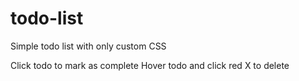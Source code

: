 # todo-list

Simple todo list with only custom CSS

Click todo to mark as complete
Hover todo and click red X to delete

